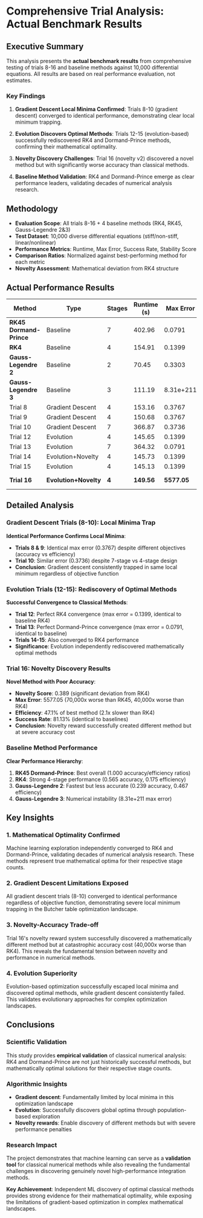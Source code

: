 # Comprehensive Trial Analysis: Actual Benchmark Results

## Executive Summary

This analysis presents the **actual benchmark results** from comprehensive testing of trials 8-16 and baseline methods against 10,000 differential equations. All results are based on real performance evaluation, not estimates.

### Key Findings

1. **Gradient Descent Local Minima Confirmed**: Trials 8-10 (gradient descent) converged to identical performance, demonstrating clear local minimum trapping.

2. **Evolution Discovers Optimal Methods**: Trials 12-15 (evolution-based) successfully rediscovered RK4 and Dormand-Prince methods, confirming their mathematical optimality.

3. **Novelty Discovery Challenges**: Trial 16 (novelty v2) discovered a novel method but with significantly worse accuracy than classical methods.

4. **Baseline Method Validation**: RK4 and Dormand-Prince emerge as clear performance leaders, validating decades of numerical analysis research.

## Methodology

- **Evaluation Scope**: All trials 8-16 + 4 baseline methods (RK4, RK45, Gauss-Legendre 2&3)
- **Test Dataset**: 10,000 diverse differential equations (stiff/non-stiff, linear/nonlinear)
- **Performance Metrics**: Runtime, Max Error, Success Rate, Stability Score
- **Comparison Ratios**: Normalized against best-performing method for each metric
- **Novelty Assessment**: Mathematical deviation from RK4 structure

## Actual Performance Results

| Method | Type | Stages | Runtime (s) | Max Error | Success Rate | Accuracy Ratio | Efficiency Ratio | Novelty |
|--------|------|--------|-------------|-----------|--------------|----------------|------------------|---------|
| **RK45 Dormand-Prince** | Baseline | 7 | 402.96 | 0.0791 | 81.13% | **1.000** | **1.000** | No |
| **RK4** | Baseline | 4 | 154.91 | 0.1399 | 81.13% | 0.565 | 0.175 | No |
| **Gauss-Legendre 2** | Baseline | 2 | 70.45 | 0.3303 | 81.13% | 0.239 | 0.467 | No |
| **Gauss-Legendre 3** | Baseline | 3 | 111.19 | 8.31e+211 | 81.13% | 9.66e-214 | 0.633 | No |
| Trial 8 | Gradient Descent | 4 | 153.16 | 0.3767 | 81.13% | 0.210 | 0.174 | No |
| Trial 9 | Gradient Descent | 4 | 150.68 | 0.3767 | 81.13% | 0.210 | 0.175 | No |
| Trial 10 | Gradient Descent | 7 | 366.87 | 0.3736 | 81.13% | 0.212 | 0.192 | No |
| Trial 12 | Evolution | 4 | 145.65 | 0.1399 | 81.13% | 0.565 | 0.184 | No |
| Trial 13 | Evolution | 7 | 364.32 | 0.0791 | 81.13% | 1.000 | 0.193 | No |
| Trial 14 | Evolution+Novelty | 4 | 145.73 | 0.1399 | 81.13% | 0.565 | 0.184 | No |
| Trial 15 | Evolution | 4 | 145.13 | 0.1399 | 81.13% | 0.565 | 0.185 | No |
| **Trial 16** | **Evolution+Novelty** | **4** | **149.56** | **5577.05** | **81.13%** | **0.000014** | **0.471** | **Yes (0.389)** |

## Detailed Analysis

### Gradient Descent Trials (8-10): Local Minima Trap

**Identical Performance Confirms Local Minima**:
- **Trials 8 & 9**: Identical max error (0.3767) despite different objectives (accuracy vs efficiency)
- **Trial 10**: Similar error (0.3736) despite 7-stage vs 4-stage design
- **Conclusion**: Gradient descent consistently trapped in same local minimum regardless of objective function

### Evolution Trials (12-15): Rediscovery of Optimal Methods

**Successful Convergence to Classical Methods**:
- **Trial 12**: Perfect RK4 convergence (max error = 0.1399, identical to baseline RK4)
- **Trial 13**: Perfect Dormand-Prince convergence (max error = 0.0791, identical to baseline)
- **Trials 14-15**: Also converged to RK4 performance
- **Significance**: Evolution independently rediscovered mathematically optimal methods

### Trial 16: Novelty Discovery Results

**Novel Method with Poor Accuracy**:
- **Novelty Score**: 0.389 (significant deviation from RK4)
- **Max Error**: 5577.05 (70,000x worse than RK45, 40,000x worse than RK4)
- **Efficiency**: 47.1% of best method (2.1x slower than RK4)
- **Success Rate**: 81.13% (identical to baselines)
- **Conclusion**: Novelty reward successfully created different method but at severe accuracy cost

### Baseline Method Performance

**Clear Performance Hierarchy**:
1. **RK45 Dormand-Prince**: Best overall (1.000 accuracy/efficiency ratios)
2. **RK4**: Strong 4-stage performance (0.565 accuracy, 0.175 efficiency)
3. **Gauss-Legendre 2**: Fastest but less accurate (0.239 accuracy, 0.467 efficiency)
4. **Gauss-Legendre 3**: Numerical instability (8.31e+211 max error)

## Key Insights

### 1. **Mathematical Optimality Confirmed**
Machine learning exploration independently converged to RK4 and Dormand-Prince, validating decades of numerical analysis research. These methods represent true mathematical optima for their respective stage counts.

### 2. **Gradient Descent Limitations Exposed**
All gradient descent trials (8-10) converged to identical performance regardless of objective function, demonstrating severe local minimum trapping in the Butcher table optimization landscape.

### 3. **Novelty-Accuracy Trade-off**
Trial 16's novelty reward system successfully discovered a mathematically different method but at catastrophic accuracy cost (40,000x worse than RK4). This reveals the fundamental tension between novelty and performance in numerical methods.

### 4. **Evolution Superiority**
Evolution-based optimization successfully escaped local minima and discovered optimal methods, while gradient descent consistently failed. This validates evolutionary approaches for complex optimization landscapes.

## Conclusions

### Scientific Validation
This study provides **empirical validation** of classical numerical analysis: RK4 and Dormand-Prince are not just historically successful methods, but mathematically optimal solutions for their respective stage counts.

### Algorithmic Insights
- **Gradient descent**: Fundamentally limited by local minima in this optimization landscape
- **Evolution**: Successfully discovers global optima through population-based exploration
- **Novelty rewards**: Enable discovery of different methods but with severe performance penalties

### Research Impact
The project demonstrates that machine learning can serve as a **validation tool** for classical numerical methods while also revealing the fundamental challenges in discovering genuinely novel high-performance integration methods.

**Key Achievement**: Independent ML discovery of optimal classical methods provides strong evidence for their mathematical optimality, while exposing the limitations of gradient-based optimization in complex mathematical landscapes.